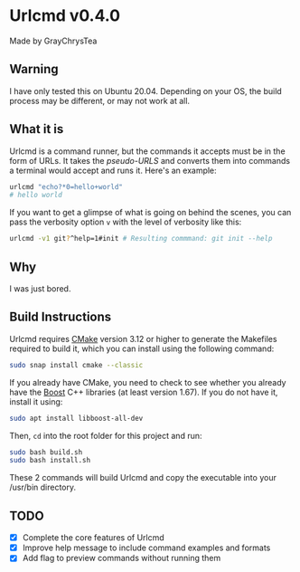# Urlcmd v0.4.0

Made by GrayChrysTea

## Warning

I have only tested this on Ubuntu 20.04. Depending on your OS, the build
process may be different, or may not work at all.

## What it is

Urlcmd is a command runner, but the commands it accepts must be in the form
of URLs. It takes the *pseudo-URLS* and converts them into commands a
terminal would accept and runs it. Here's an example:

```bash
urlcmd "echo?*0=hello+world"
# hello world
```

If you want to get a glimpse of what is going on behind the scenes, you can
pass the verbosity option `v` with the level of verbosity like this:

```bash
urlcmd -v1 git?^help=1#init # Resulting commmand: git init --help
```

## Why

I was just bored.

## Build Instructions

Urlcmd requires [CMake](https://cmake.org/) version 3.12 or higher to generate
the Makefiles required to build it, which you can install using the following
command:

```bash
sudo snap install cmake --classic
```

If you already have CMake, you need to check to see whether you already
have the [Boost](https://www.boost.org) C++ libraries (at least version 1.67).
If you do not have it, install it using:

```bash
sudo apt install libboost-all-dev
```

Then, `cd` into the root folder for this project and run:

```bash
sudo bash build.sh
sudo bash install.sh
```

These 2 commands will build Urlcmd and copy the executable into your
/usr/bin directory.

## TODO

- [x] Complete the core features of Urlcmd
- [x] Improve help message to include command examples and formats
- [x] Add flag to preview commands without running them
